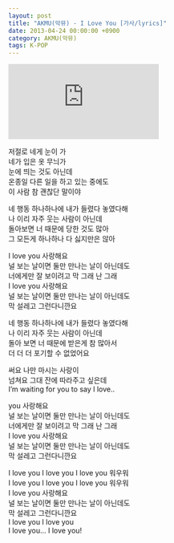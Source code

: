 ```yaml
---
layout: post
title: "AKMU(악뮤) - I Love You [가사/lyrics]"
date: 2013-04-24 00:00:00 +0900
category: AKMU(악뮤)
tags: K-POP
---
```


<div class="youtube-iframe-container iframe-16-to-9">
    <iframe src="https://www.youtube.com/embed/kORkxUIt6E8" title="AKMU(악뮤) - I Love You" frameborder="0" allow="accelerometer; autoplay; clipboard-write; encrypted-media; gyroscope; picture-in-picture; web-share" allowfullscreen></iframe>
</div>

저절로 네게 눈이 가  
네가 입은 옷 무늬가  
눈에 띄는 것도 아닌데  
온종일 다른 일을 하고 있는 중에도  
이 사람 참 괜찮단 말이야

네 행동 하나하나에 내가 들렸다 놓였다해  
나 이리 자주 웃는 사람이 아닌데  
돌아보면 너 때문에 당한 것도 많아  
그 모든게 하나하나 다 싫지만은 않아

I love you 사랑해요  
널 보는 날이면 둘만 만나는 날이 아닌데도  
너에게만 잘 보이려고 막 그래 난 그래  
I love you 사랑해요  
널 보는 날이면 둘만 만나는 날이 아닌데도  
막 설레고 그런다니깐요

네 행동 하나하나에 내가 들렸다 놓였다해  
나 이리 자주 웃는 사람이 아닌데  
돌아 보면 너 때문에 받은게 참 많아서  
더 더 더 포기할 수 없었어요

써요 나만 마시는 사랑이  
넘쳐요 그대 잔에 따라주고 싶은데  
I’m waiting for you to say I love..

you 사랑해요  
널 보는 날이면 둘만 만나는 날이 아닌데도  
너에게만 잘 보이려고 막 그래 난 그래  
I love you 사랑해요  
널 보는 날이면 둘만 만나는 날이 아닌데도  
막 설레고 그런다니깐요

I love you I love you I love you 워우워  
I love you I love you I love you 워우워  
I love you 사랑해요  
널 보는 날이면 둘만 만나는 날이 아닌데도  
막 설레고 그런다니깐요   
I love you I love you  
I love you... I love you!